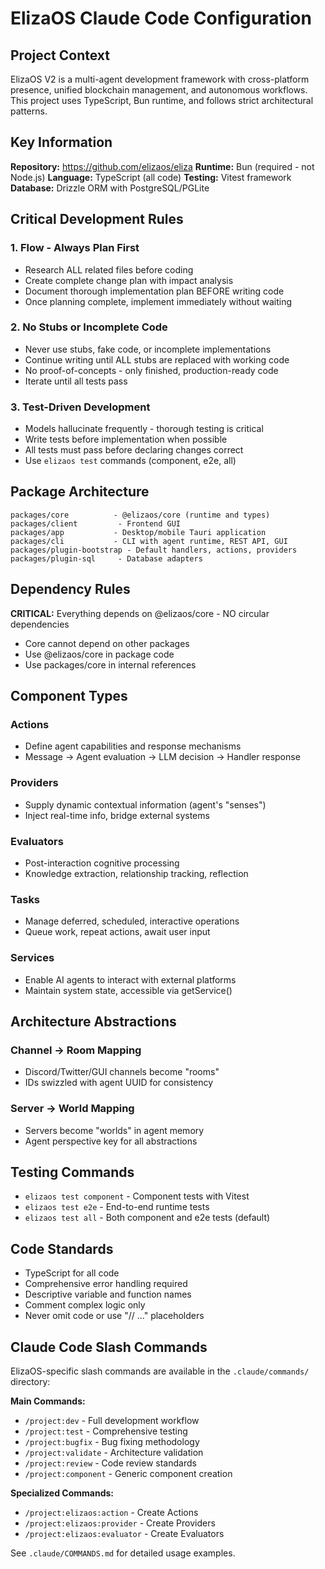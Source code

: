 # ElizaOS Claude Code Configuration

## Project Context

ElizaOS V2 is a multi-agent development framework with cross-platform presence, unified blockchain management, and autonomous workflows. This project uses TypeScript, Bun runtime, and follows strict architectural patterns.

## Key Information

**Repository:** https://github.com/elizaos/eliza
**Runtime:** Bun (required - not Node.js)
**Language:** TypeScript (all code)
**Testing:** Vitest framework
**Database:** Drizzle ORM with PostgreSQL/PGLite

## Critical Development Rules

### 1. Flow - Always Plan First
- Research ALL related files before coding
- Create complete change plan with impact analysis
- Document thorough implementation plan BEFORE writing code
- Once planning complete, implement immediately without waiting

### 2. No Stubs or Incomplete Code
- Never use stubs, fake code, or incomplete implementations
- Continue writing until ALL stubs are replaced with working code
- No proof-of-concepts - only finished, production-ready code
- Iterate until all tests pass

### 3. Test-Driven Development
- Models hallucinate frequently - thorough testing is critical
- Write tests before implementation when possible
- All tests must pass before declaring changes correct
- Use `elizaos test` commands (component, e2e, all)

## Package Architecture

```
packages/core          - @elizaos/core (runtime and types)
packages/client         - Frontend GUI
packages/app           - Desktop/mobile Tauri application
packages/cli           - CLI with agent runtime, REST API, GUI
packages/plugin-bootstrap - Default handlers, actions, providers
packages/plugin-sql     - Database adapters
```

## Dependency Rules

**CRITICAL:** Everything depends on @elizaos/core - NO circular dependencies
- Core cannot depend on other packages
- Use @elizaos/core in package code
- Use packages/core in internal references

## Component Types

### Actions
- Define agent capabilities and response mechanisms
- Message → Agent evaluation → LLM decision → Handler response

### Providers
- Supply dynamic contextual information (agent's "senses")
- Inject real-time info, bridge external systems

### Evaluators
- Post-interaction cognitive processing
- Knowledge extraction, relationship tracking, reflection

### Tasks
- Manage deferred, scheduled, interactive operations
- Queue work, repeat actions, await user input

### Services
- Enable AI agents to interact with external platforms
- Maintain system state, accessible via getService()

## Architecture Abstractions

### Channel → Room Mapping
- Discord/Twitter/GUI channels become "rooms"
- IDs swizzled with agent UUID for consistency

### Server → World Mapping
- Servers become "worlds" in agent memory
- Agent perspective key for all abstractions

## Testing Commands

- `elizaos test component` - Component tests with Vitest
- `elizaos test e2e` - End-to-end runtime tests
- `elizaos test all` - Both component and e2e tests (default)

## Code Standards

- TypeScript for all code
- Comprehensive error handling required
- Descriptive variable and function names
- Comment complex logic only
- Never omit code or use "// ..." placeholders

## Claude Code Slash Commands

ElizaOS-specific slash commands are available in the `.claude/commands/` directory:

**Main Commands:**
- `/project:dev` - Full development workflow
- `/project:test` - Comprehensive testing  
- `/project:bugfix` - Bug fixing methodology
- `/project:validate` - Architecture validation
- `/project:review` - Code review standards
- `/project:component` - Generic component creation

**Specialized Commands:**
- `/project:elizaos:action` - Create Actions
- `/project:elizaos:provider` - Create Providers  
- `/project:elizaos:evaluator` - Create Evaluators

See `.claude/COMMANDS.md` for detailed usage examples.
